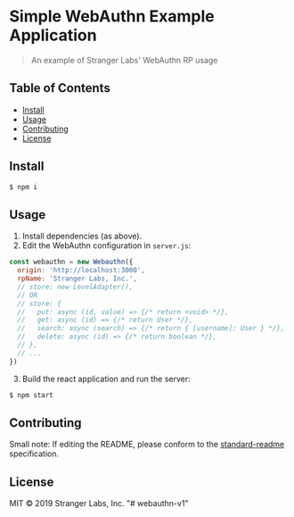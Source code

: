 # Simple WebAuthn Example Application

> An example of Stranger Labs&#39; WebAuthn RP usage

## Table of Contents

- [Install](#install)
- [Usage](#usage)
- [Contributing](#contributing)
- [License](#license)

## Install

```sh
$ npm i
```

## Usage

1. Install dependencies (as above).
2. Edit the WebAuthn configuration in `server.js`:

```js
const webauthn = new Webauthn({
  origin: 'http://localhost:3000',
  rpName: 'Stranger Labs, Inc.',
  // store: new LevelAdapter(),
  // OR
  // store: {
  //   put: async (id, value) => {/* return <void> */},
  //   get: async (id) => {/* return User */},
  //   search: async (search) => {/* return { [username]: User } */},
  //   delete: async (id) => {/* return boolean */},
  // },
  // ...
})
```

3. Build the react application and run the server:

```sh
$ npm start
```

## Contributing

Small note: If editing the README, please conform to the [standard-readme](https://github.com/RichardLitt/standard-readme) specification.

## License

MIT © 2019 Stranger Labs, Inc.
"# webauthn-v1" 
